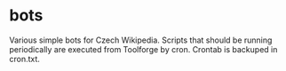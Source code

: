 # bots
Various simple bots for Czech Wikipedia. Scripts that should be running periodically are executed from Toolforge by cron. Crontab is backuped in cron.txt. 
